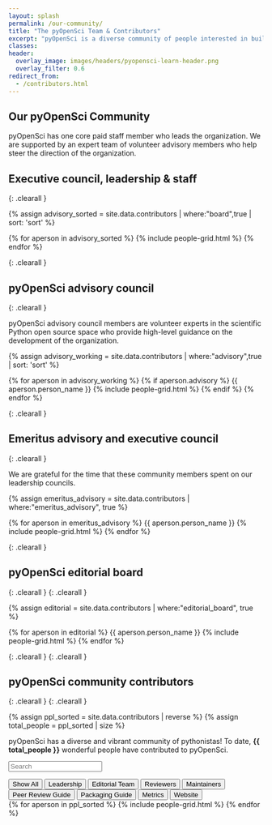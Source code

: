 ```yaml
---
layout: splash
permalink: /our-community/
title: "The pyOpenSci Team & Contributors"
excerpt: "pyOpenSci is a diverse community of people interested in building a community of practice around scientific software written in Python."
classes:
header:
  overlay_image: images/headers/pyopensci-learn-header.png
  overlay_filter: 0.6
redirect_from:
  - /contributors.html
---
```


## Our pyOpenSci Community

pyOpenSci has one core paid staff member who leads the organization. We are supported
by an expert team of volunteer advisory members who help steer the direction of the organization.

## Executive council, leadership & staff

{: .clearall }

{% assign advisory_sorted = site.data.contributors | where:"board",true | sort: 'sort' %}

<div class="grid">
{% for aperson in advisory_sorted %}
  {% include people-grid.html  %}
{% endfor %}
</div>

{: .clearall }


## pyOpenSci advisory council

{: .clearall }

pyOpenSci advisory council members are volunteer experts in the scientific
Python open source space who provide high-level guidance on the development of
the organization.

{% assign advisory_working = site.data.contributors | where:"advisory",true | sort: 'sort' %}

<div class="grid">
{% for aperson in advisory_working %}
  {% if aperson.advisory %}
  {{ aperson.person_name }}
    {% include people-grid.html  %}
 {% endif %}
{% endfor %}
</div>

{: .clearall }

## Emeritus advisory and executive  council

{: .clearall }

We are grateful for the time that these community members spent on our
leadership councils.

{% assign emeritus_advisory = site.data.contributors | where:"emeritus_advisory", true %}

<div class="grid">
{% for aperson in emeritus_advisory %}
  {{ aperson.person_name }}
    {% include people-grid.html  %}
{% endfor %}
</div>

{: .clearall }



## pyOpenSci editorial board

{: .clearall }
{: .clearall }

{% assign editorial = site.data.contributors | where:"editorial_board", true %}

<div class="grid">
{% for aperson in editorial %}
  {{ aperson.person_name }}
    {% include people-grid.html  %}
{% endfor %}
</div>

{: .clearall }
{: .clearall }

## pyOpenSci community contributors

{: .clearall }
{: .clearall }

{% assign ppl_sorted = site.data.contributors | reverse %}
{% assign total_people = ppl_sorted | size %}

pyOpenSci has a diverse and vibrant community of pythonistas! To date,
**{{ total_people }}** wonderful people have contributed to pyOpenSci.

<p><input type="text" id="quicksearch" placeholder="Search" /></p>

<div id="filters" class="button-group">
  <button class="button is-checked" data-filter="*">Show All</button>
  <button class="button" data-filter=".leadership">Leadership</button>
  <button class="button" data-filter=".editor">Editorial Team</button>
  <button class="button" data-filter=".reviewer">Reviewers</button>
  <button class="button" data-filter=".maintainer">Maintainers</button>
  <button class="button" data-filter=".peer-review-guide">Peer Review Guide</button>
  <button class="button" data-filter=".package-guide">Packaging Guide</button>
  <button class="button" data-filter=".metrics-contrib">Metrics</button>
  <button class="button" data-filter=".web-contrib">Website</button>

</div>

<div class="grid-isotope">
 <div class="grid-sizer"></div>
{% for aperson in ppl_sorted %}
  {% include people-grid.html %}
{% endfor %}
</div>

